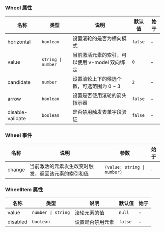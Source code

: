 ### Wheel 属性

| 名称      | 类型    | 说明                                          | 默认值       | 始于 |
| --------- | ------- | --------------------------------------------- | ------------ | --- |
| horizontal      | `boolean`  | 设置滚轮的是否为横向模式 | `false` | - |
| value    | `string \| number`  | 当前激活元素的索引，可以使用 v-model 双向绑定 | `0`            | - |
| candidate | `number`  | 设置滚轮上下的候选个数，可选范围为 0 ~ 3      | `2`            | - |
| arrow     | `boolean` | 设置是否使用滚轮的箭头指示器                  | `false`        | - |
| disable-validate | `boolean`                           | 是否禁用触发表单字段验证                                                         | `false`                 | - |

### Wheel 事件

| 名称      | 说明                                               | 参数          | 始于 |
| --------- | -------------------------------------------------- | ------------- | --- |
| change | 当前激活的元素发生改变时触发，返回该元素的索引和值 | `(value: string \| number)` | - |

### WheelItem 属性

| 名称  | 类型                        | 说明         | 默认值 | 始于 |
| ----- | --------------------------- | ------------ | ------ | --- |
| value | `number \| string` | 滚轮元素的值 | `null`   | - |
| disabled | `boolean` | 设置是否禁用元素 | `false`   | - |
